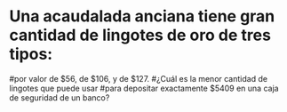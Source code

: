 #  Una acaudalada anciana tiene gran cantidad de lingotes de oro de tres tipos: 
#por valor de $56, de $106, y de $127. 
#¿Cuál es la menor cantidad de lingotes que puede usar 
#para depositar exactamente $5409 en una caja de seguridad de un banco?
